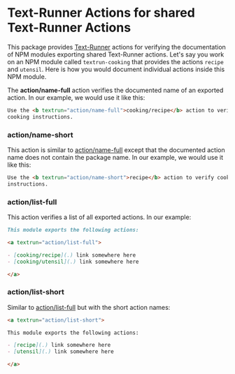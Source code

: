 # Text-Runner Actions for shared Text-Runner Actions

<a textrun="test-setup">

This package provides [Text-Runner](https://github.com/kevgo/text-runner)
actions for verifying the documentation of NPM modules exporting shared
Text-Runner actions. Let's say you work on an NPM module called
`textrun-cooking` that provides the actions `recipe` and `utensil`. Here is how
you would document individual actions inside this NPM module.

</a>

The <b textrun="action/name-full">action/name-full</b> action verifies the
documented name of an exported action. In our example, we would use it like
this:

<a textrun="run-in-textrunner">

```html
Use the <b textrun="action/name-full">cooking/recipe</b> action to verify
cooking instructions.
```

</a>

### action/name-short

This action is similar to [action/name-full](#action-name-full) except that the
documented action name does not contain the package name. In our example, we
would use it like this:

<a textrun="run-in-textrunner">

```html
Use the <b textrun="action/name-short">recipe</b> action to verify cooking
instructions.
```

</a>

### action/list-full

This action verifies a list of all exported actions. In our example:

<a textrun="run-in-textrunner">

```md
This module exports the following actions:

<a textrun="action/list-full">

- [cooking/recipe](.) link somewhere here
- [cooking/utensil](.) link somewhere here

</a>
```

</a>

### action/list-short

Similar to [action/list-full](#action-list-full) but with the short action
names:

<a textrun="run-in-textrunner">

```md
<a textrun="action/list-short">

This module exports the following actions:

- [recipe](.) link somewhere here
- [utensil](.) link somewhere here

</a>
```

</a>
